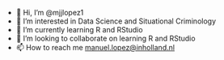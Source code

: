 - 👋 Hi, I’m @mjjlopez1
- 👀 I’m interested in Data Science and Situational Criminology
- 🌱 I’m currently learning R and RStudio
- 💞️ I’m looking to collaborate on learning R and RStudio
- 📫 How to reach me manuel.lopez@inholland.nl

<!---
mjjlopez1/mjjlopez1 is a ✨ special ✨ repository because its `README.md` (this file) appears on your GitHub profile.
You can click the Preview link to take a look at your changes.
--->
